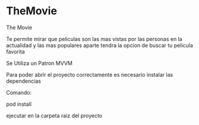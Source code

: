 # TheMovie

The Movie

Te permite mirar que peliculas son las mas vistas por las personas en la actualidad y las mas populares aparte tendra la opcion de buscar tu pelicula favorita

Se Utiliza un Patron MVVM

Para poder abrir el proyecto correctamente es necesario instalar las dependencias

Comando:

pod install 

ejecutar en la carpeta raiz del proyecto
